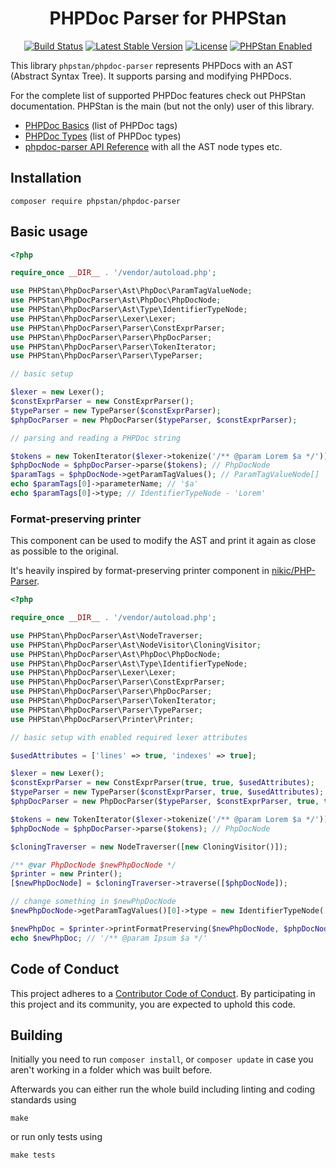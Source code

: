 <h1 align="center">PHPDoc Parser for PHPStan</h1>

<p align="center">
	<a href="https://github.com/phpstan/phpdoc-parser/actions"><img src="https://github.com/phpstan/phpdoc-parser/workflows/Build/badge.svg" alt="Build Status"></a>
	<a href="https://packagist.org/packages/phpstan/phpdoc-parser"><img src="https://poser.pugx.org/phpstan/phpdoc-parser/v/stable" alt="Latest Stable Version"></a>
	<a href="https://choosealicense.com/licenses/mit/"><img src="https://poser.pugx.org/phpstan/phpstan/license" alt="License"></a>
	<a href="https://phpstan.org/"><img src="https://img.shields.io/badge/PHPStan-enabled-brightgreen.svg?style=flat" alt="PHPStan Enabled"></a>
</p>

This library `phpstan/phpdoc-parser` represents PHPDocs with an AST (Abstract Syntax Tree). It supports parsing and modifying PHPDocs.

For the complete list of supported PHPDoc features check out PHPStan documentation. PHPStan is the main (but not the only) user of this library.

* [PHPDoc Basics](https://phpstan.org/writing-php-code/phpdocs-basics) (list of PHPDoc tags)
* [PHPDoc Types](https://phpstan.org/writing-php-code/phpdoc-types) (list of PHPDoc types)
* [phpdoc-parser API Reference](https://phpstan.github.io/phpdoc-parser/namespace-PHPStan.PhpDocParser.html) with all the AST node types etc.

## Installation

```
composer require phpstan/phpdoc-parser
```

## Basic usage

```php
<?php

require_once __DIR__ . '/vendor/autoload.php';

use PHPStan\PhpDocParser\Ast\PhpDoc\ParamTagValueNode;
use PHPStan\PhpDocParser\Ast\PhpDoc\PhpDocNode;
use PHPStan\PhpDocParser\Ast\Type\IdentifierTypeNode;
use PHPStan\PhpDocParser\Lexer\Lexer;
use PHPStan\PhpDocParser\Parser\ConstExprParser;
use PHPStan\PhpDocParser\Parser\PhpDocParser;
use PHPStan\PhpDocParser\Parser\TokenIterator;
use PHPStan\PhpDocParser\Parser\TypeParser;

// basic setup

$lexer = new Lexer();
$constExprParser = new ConstExprParser();
$typeParser = new TypeParser($constExprParser);
$phpDocParser = new PhpDocParser($typeParser, $constExprParser);

// parsing and reading a PHPDoc string

$tokens = new TokenIterator($lexer->tokenize('/** @param Lorem $a */'));
$phpDocNode = $phpDocParser->parse($tokens); // PhpDocNode
$paramTags = $phpDocNode->getParamTagValues(); // ParamTagValueNode[]
echo $paramTags[0]->parameterName; // '$a'
echo $paramTags[0]->type; // IdentifierTypeNode - 'Lorem'
```

### Format-preserving printer

This component can be used to modify the AST
and print it again as close as possible to the original.

It's heavily inspired by format-preserving printer component in [nikic/PHP-Parser](https://github.com/nikic/PHP-Parser).

```php
<?php

require_once __DIR__ . '/vendor/autoload.php';

use PHPStan\PhpDocParser\Ast\NodeTraverser;
use PHPStan\PhpDocParser\Ast\NodeVisitor\CloningVisitor;
use PHPStan\PhpDocParser\Ast\PhpDoc\PhpDocNode;
use PHPStan\PhpDocParser\Ast\Type\IdentifierTypeNode;
use PHPStan\PhpDocParser\Lexer\Lexer;
use PHPStan\PhpDocParser\Parser\ConstExprParser;
use PHPStan\PhpDocParser\Parser\PhpDocParser;
use PHPStan\PhpDocParser\Parser\TokenIterator;
use PHPStan\PhpDocParser\Parser\TypeParser;
use PHPStan\PhpDocParser\Printer\Printer;

// basic setup with enabled required lexer attributes

$usedAttributes = ['lines' => true, 'indexes' => true];

$lexer = new Lexer();
$constExprParser = new ConstExprParser(true, true, $usedAttributes);
$typeParser = new TypeParser($constExprParser, true, $usedAttributes);
$phpDocParser = new PhpDocParser($typeParser, $constExprParser, true, true, $usedAttributes);

$tokens = new TokenIterator($lexer->tokenize('/** @param Lorem $a */'));
$phpDocNode = $phpDocParser->parse($tokens); // PhpDocNode

$cloningTraverser = new NodeTraverser([new CloningVisitor()]);

/** @var PhpDocNode $newPhpDocNode */
$printer = new Printer();
[$newPhpDocNode] = $cloningTraverser->traverse([$phpDocNode]);

// change something in $newPhpDocNode
$newPhpDocNode->getParamTagValues()[0]->type = new IdentifierTypeNode('Ipsum');

$newPhpDoc = $printer->printFormatPreserving($newPhpDocNode, $phpDocNode, $tokens);
echo $newPhpDoc; // '/** @param Ipsum $a */'
```

## Code of Conduct

This project adheres to a [Contributor Code of Conduct](CODE_OF_CONDUCT.md). By participating in this project and its community, you are expected to uphold this code.

## Building

Initially you need to run `composer install`, or `composer update` in case you aren't working in a folder which was built before.

Afterwards you can either run the whole build including linting and coding standards using

    make

or run only tests using

    make tests
